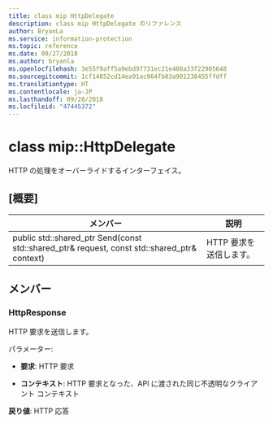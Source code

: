 ```yaml
---
title: class mip HttpDelegate
description: class mip HttpDelegate のリファレンス
author: BryanLa
ms.service: information-protection
ms.topic: reference
ms.date: 09/27/2018
ms.author: bryanla
ms.openlocfilehash: 3e55f9aff5a9ebd97731ec21e408a33f22905648
ms.sourcegitcommit: 1cf14852cd14ea91ac964fb03a901238455ffdff
ms.translationtype: HT
ms.contentlocale: ja-JP
ms.lasthandoff: 09/28/2018
ms.locfileid: "47445372"
---
```

# <a name="class-miphttpdelegate"></a>class mip::HttpDelegate 
HTTP の処理をオーバーライドするインターフェイス。
  
## <a name="summary"></a>[概要]
 メンバー                        | 説明                                
--------------------------------|---------------------------------------------
public std::shared_ptr<HttpResponse> Send(const std::shared_ptr<HttpRequest>& request, const std::shared_ptr<void>& context)  |  HTTP 要求を送信します。
  
## <a name="members"></a>メンバー
  
### <a name="httpresponse"></a>HttpResponse
HTTP 要求を送信します。

パラメーター:  
* **要求**: HTTP 要求 


* **コンテキスト**: HTTP 要求となった、API に渡された同じ不透明なクライアント コンテキスト



  
**戻り値**: HTTP 応答